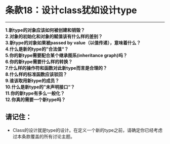# 条款18：设计class犹如设计type
--------------------

**1.新type的对象应该如何被创建和销毁？**<br>
**2.对象的初始化和对象的赋值该有什么样的差别？**<br>
**3.新type的对象如果被passed by value（以值传递），意味着什么？**<br>
**4.什么是新的type的”合法值“？**<br>
**5.你的新type需要配合某个继承图系(inheritance graph)吗？**<br>
**6.你的新type需要什么样的转换？**<br>
**7.什么样的操作符和函数对此新type而言是合理的？**<br>
**8.什么样的标准函数应该驳回？**<br>
**9.谁该取用新type的成员？**<br>
**10.什么是新type的”未声明接口“？**<br>
**11.你的新type有多么一般化？**<br>
**12.你真的需要一个新type吗？**

## 请记住：
* Class的设计就是type的设计。在定义一个新的type之前，请确定你已经考虑过本条款覆盖的所有讨论主题。
